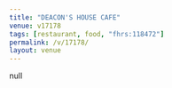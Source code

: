 ```yaml
---
title: "DEACON'S HOUSE CAFE"
venue: v17178
tags: [restaurant, food, "fhrs:118472"]
permalink: /v/17178/
layout: venue
---
```

null